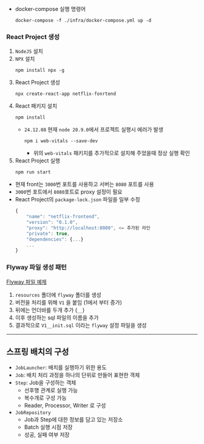- docker-compose 실행 명령어
  ```
  docker-compose -f ./infra/docker-compose.yml up -d
  ```

### React Project 생성
1. `NodeJS` 설치
2. `NPX` 설치
   ```
   npm install npx -g
   ```
3. React Project 생성
   ```
   npx create-react-app netflix-fonrtend
   ```
4. React 패키지 설치
   ```
   npm install
   ```
   - `24.12.08` 현재 `node 20.9.0`에서 프로젝트 실행시 에러가 발생
     ```
     npm i web-vitals --save-dev
     ```
     - 위의 `web-vitals` 패키지를 추가적으로 설치해 주었을때 정상 실행 확인
5. React Project 실행
   ```
   npm run start
   ```

- 현재 front는 `3000`번 포트를 사용하고 서버는 `8080` 포트를 사용
- `3000`번 포트에서 `8080`포트로 proxy 설정이 필요
- React Project의 `package-lock.json` 파일을 일부 수정
    ```javascript
    {
        "name": "netflix-frontend",
        "version": "0.1.0",
        "proxy": "http://localhost:8080", <= 추가된 라인
        "private": true,
        "dependencies": {...}
        ...
    }
    ```

### Flyway 파일 생성 패턴
[Flyway 파일 예제](./netflix-adapters/adapter-persistence/src/main/resources/flyway)
1. `resources` 폴더에 `flyway` 폴더를 생성
2. 버전을 처리를 위해 `V1` 을 붙임 (1에서 부터 증가)
3. 뒤에는 언더바를 두개 추가 (`__`)
4. 이후 생성하는 sql 파일의 이름을 추가
5. 결과적으로 `V1__init.sql` 이라는 `flyway` 설정 파일을 생성

---
## 스프링 배치의 구성
- `JobLauncher`: 배치를 실행하기 위한 용도
- `Job`: 배치 처리 과정을 하나의 단위로 만들어 표현한 객체
- `Step`: Job을 구성하는 객체
  - 선후행 관계로 실행 가능
  - 복수개로 구성 가능
  - Reader, Processor, Writer 로 구성
- `JobRepository`
  - Job과 Step에 대한 정보를 담고 있는 저장소
  - Batch 실행 시점 저장
  - 성공, 실패 여부 저장


